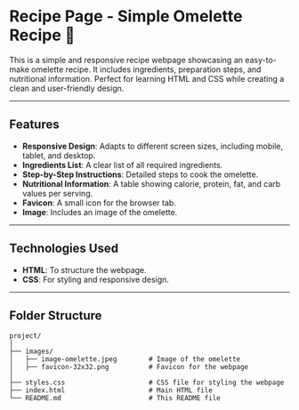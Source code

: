 # Recipe Page - Simple Omelette Recipe 🥚

This is a simple and responsive recipe webpage showcasing an easy-to-make omelette recipe. It includes ingredients, preparation steps, and nutritional information. Perfect for learning HTML and CSS while creating a clean and user-friendly design.

---

## Features

- **Responsive Design**: Adapts to different screen sizes, including mobile, tablet, and desktop.
- **Ingredients List**: A clear list of all required ingredients.
- **Step-by-Step Instructions**: Detailed steps to cook the omelette.
- **Nutritional Information**: A table showing calorie, protein, fat, and carb values per serving.
- **Favicon**: A small icon for the browser tab.
- **Image**: Includes an image of the omelette.

---

## Technologies Used

- **HTML**: To structure the webpage.
- **CSS**: For styling and responsive design.

---

## Folder Structure

```plaintext
project/
│
├── images/
│   ├── image-omelette.jpeg        # Image of the omelette
│   ├── favicon-32x32.png          # Favicon for the webpage
│
├── styles.css                     # CSS file for styling the webpage
├── index.html                     # Main HTML file
└── README.md                      # This README file
